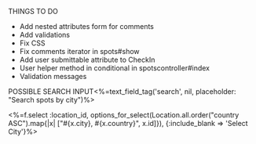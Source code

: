 THINGS TO DO

- Add nested attributes form for comments
- Add validations
- Fix CSS 
- Fix comments iterator in spots#show
- Add user submittable attribute to CheckIn
- User helper method in conditional in spotscontroller#index
- Validation messages

POSSIBLE SEARCH INPUT<%=text_field_tag('search', nil, placeholder: "Search spots by city")%><br>

<%=f.select :location_id, options_for_select(Location.all.order("country ASC").map{|x| ["#{x.city}, #{x.country}", x.id]}), {:include_blank => 'Select City'}%><br>
